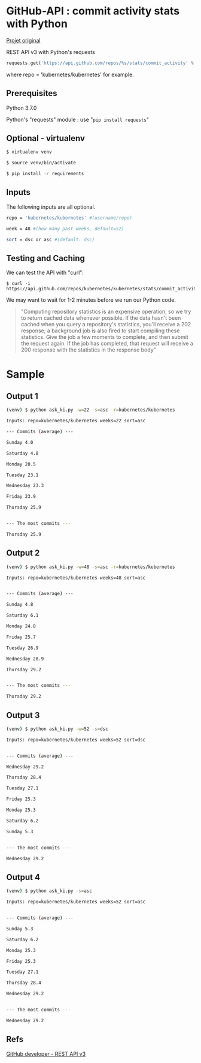 # GitHub-API : commit activity stats with Python

<!-- toc -->

[Projet original](https://github.com/Einsteinish/GitHub-API)

REST API v3 with Python's requests

```python
requests.get('https://api.github.com/repos/%s/stats/commit_activity' % repo)
```

where repo = 'kubernetes/kubernetes' for example.


## Prerequisites


Python 3.7.0

Python's "requests" module : use "`pip install requests`"


## Optional - virtualenv

```bash
$ virtualenv venv

$ source venv/bin/activate

$ pip install -r requirements
```


## Inputs

The following inputs are all optional.

```bash
repo = 'kubernetes/kubernetes' #(username/repo)

week = 48 #(how many past weeks, default=52)

sort = dsc or asc #(default: dsc)
```

## Testing and Caching

We can test the API with "curl":

```
$ curl -i https://api.github.com/repos/kubernetes/kubernetes/stats/commit_activity
```

We may want to wait for 1-2 minutes before we run our Python code.

>"Computing repository statistics is an expensive operation, so we try to return cached data whenever possible. If the data hasn't been cached when you query a repository's statistics, you'll receive a 202 response; a background job is also fired to start compiling these statistics. Give the job a few moments to complete, and then submit the request again. If the job has completed, that request will receive a 200 response with the statistics in the response body"



# Sample

## Output 1

```bash
(venv) $ python ask_ki.py -w=22 -s=asc -r=kubernetes/kubernetes

Inputs: repo=kubernetes/kubernetes weeks=22 sort=asc

--- Commits (average) ---

Sunday 4.0

Saturday 4.8

Monday 20.5

Tuesday 23.1

Wednesday 23.3

Friday 23.9

Thursday 25.9


--- The most commits ---

Thursday 25.9
```


## Output 2

```bash
(venv) $ python ask_ki.py -w=48 -s=asc -r=kubernetes/kubernetes

Inputs: repo=kubernetes/kubernetes weeks=48 sort=asc


--- Commits (average) ---

Sunday 4.8

Saturday 6.1

Monday 24.8

Friday 25.7

Tuesday 26.9

Wednesday 28.9

Thursday 29.2


--- The most commits ---

Thursday 29.2

```

## Output 3

```bash
(venv) $ python ask_ki.py -w=52 -s=dsc

Inputs: repo=kubernetes/kubernetes weeks=52 sort=dsc


--- Commits (average) ---

Wednesday 29.2

Thursday 28.4

Tuesday 27.1

Friday 25.3

Monday 25.3

Saturday 6.2

Sunday 5.3


--- The most commits ---

Wednesday 29.2

```

## Output 4

```bash
(venv) $ python ask_ki.py -s=asc

Inputs: repo=kubernetes/kubernetes weeks=52 sort=asc


--- Commits (average) ---

Sunday 5.3

Saturday 6.2

Monday 25.3

Friday 25.3

Tuesday 27.1

Thursday 28.4

Wednesday 29.2


--- The most commits ---

Wednesday 29.2
```




## Refs
[GitHub developer - REST API v3](https://developer.github.com/v3/)

